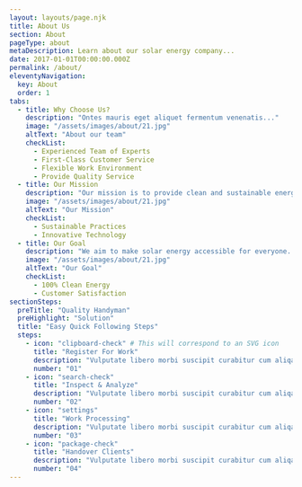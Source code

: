 ```yaml
---
layout: layouts/page.njk
title: About Us
section: About
pageType: about
metaDescription: Learn about our solar energy company...
date: 2017-01-01T00:00:00.000Z
permalink: /about/
eleventyNavigation:
  key: About
  order: 1
tabs:
  - title: Why Choose Us?
    description: "Ontes mauris eget aliquet fermentum venenatis..."
    image: "/assets/images/about/21.jpg"
    altText: "About our team"
    checkList:
      - Experienced Team of Experts
      - First-Class Customer Service
      - Flexible Work Environment
      - Provide Quality Service
  - title: Our Mission
    description: "Our mission is to provide clean and sustainable energy..."
    image: "/assets/images/about/21.jpg"
    altText: "Our Mission"
    checkList:
      - Sustainable Practices
      - Innovative Technology
  - title: Our Goal
    description: "We aim to make solar energy accessible for everyone..."
    image: "/assets/images/about/21.jpg"
    altText: "Our Goal"
    checkList:
      - 100% Clean Energy
      - Customer Satisfaction
sectionSteps:
  preTitle: "Quality Handyman"
  preHighlight: "Solution"
  title: "Easy Quick Following Steps"
  steps:
    - icon: "clipboard-check" # This will correspond to an SVG icon
      title: "Register For Work"
      description: "Vulputate libero morbi suscipit curabitur cum aliqam nascetur laoreet nam"
      number: "01"
    - icon: "search-check"
      title: "Inspect & Analyze"
      description: "Vulputate libero morbi suscipit curabitur cum aliqam nascetur laoreet nam"
      number: "02"
    - icon: "settings"
      title: "Work Processing"
      description: "Vulputate libero morbi suscipit curabitur cum aliqam nascetur laoreet nam"
      number: "03"
    - icon: "package-check"
      title: "Handover Clients"
      description: "Vulputate libero morbi suscipit curabitur cum aliqam nascetur laoreet nam"
      number: "04"
---
```

